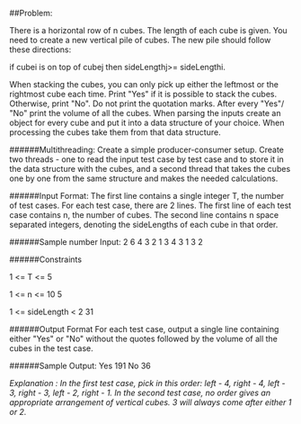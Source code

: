 ##Problem:

There is a horizontal row of n cubes. The length of each cube is given. You need to create
a new vertical pile of cubes. The new pile should follow these directions: 

if cubei
is on top of cubej then sideLengthj>= sideLengthi.

When stacking the cubes, you can only pick up either the leftmost or the rightmost cube each time. Print "Yes" if it is possible to stack the cubes. Otherwise, print "No". Do not print the quotation marks. After every "Yes"/ "No" print the volume of all the cubes.
When parsing the inputs create an object for every cube and put it into a data structure of your choice. When processing the cubes take them from that data structure.

######Multithreading: Create a simple producer-consumer setup. Create two threads - one to read the input test case by test case and to store it in the data structure with the cubes, and a second thread that takes the cubes one by one from the same structure and makes the needed calculations.

######Input Format:
The first line contains a single integer T, the number of test cases.
For each test case, there are 2 lines.
The first line of each test case contains n, the number of cubes.
The second line contains n space separated integers, denoting the sideLengths of each
cube in that order.

######Sample number Input:
2
6
4 3 2 1 3 4
3
1 3 2

######Constraints

1 <= T <= 5

1 <= n <= 10
5

1 <= sideLength < 2
31

######Output Format
For each test case, output a single line containing either "Yes" or "No" without the quotes
followed by the volume of all the cubes in the test case.

######Sample Output:
Yes 191
No 36

*Explanation :
In the first test case, pick in this order: left - 4, right - 4, left - 3, right - 3, left - 2, right - 1.
In the second test case, no order gives an appropriate arrangement of vertical cubes. 3 will always come after either 1 or 2.*

